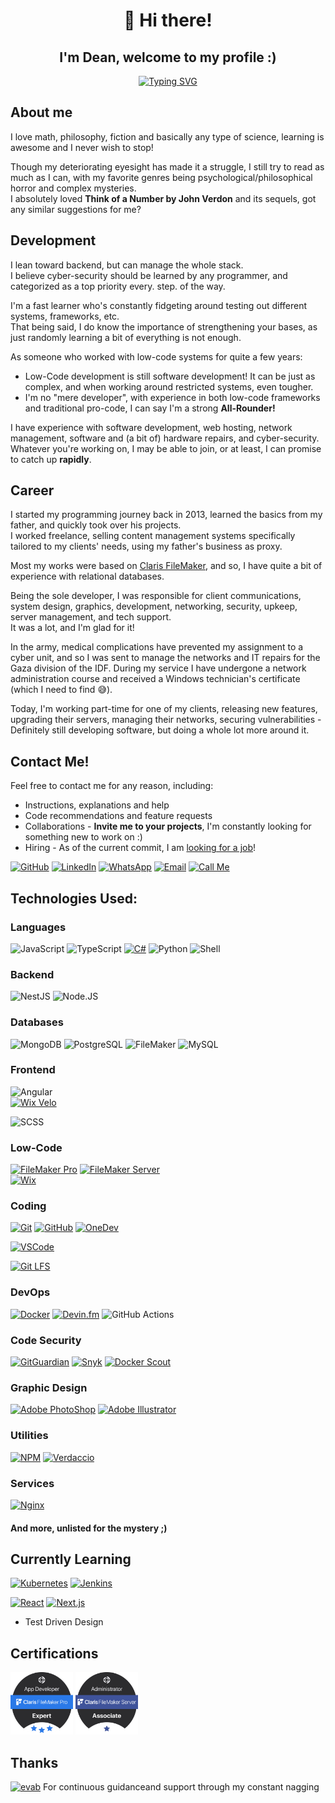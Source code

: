 <div align="center">
    <h1>👋 Hi there!</h1>
    <h2>I'm Dean, welcome to my profile :)</h2>

[![Typing SVG](https://readme-typing-svg.demolab.com/?lines=Software+Engineer;Fullstack+Developer;Ethical+Hacker;Math+Nerd&center=true)](https://github.com/DeanAyalon)

</div>

## About me
I love math, philosophy, fiction and basically any type of science, learning is awesome and I never wish to stop!

Though my deteriorating eyesight has made it a struggle, I still try to read as much as I can, with my favorite genres being psychological/philosophical horror and complex mysteries.<br>
I absolutely loved **Think of a Number by John Verdon** and its sequels, got any similar suggestions for me?

## Development
I lean toward backend, but can manage the whole stack.<br>
I believe cyber-security should be learned by any programmer, and categorized as a top priority every. step. of the way.

I'm a fast learner who's constantly fidgeting around testing out different systems, frameworks, etc.<br>
That being said, I do know the importance of strengthening your bases, as just randomly learning a bit of everything is not enough.

As someone who worked with low-code systems for quite a few years:
- Low-Code development is still software development! It can be just as complex, and when working around restricted systems, even tougher.
- I'm no "mere developer", with experience in both low-code frameworks and traditional pro-code, I can say I'm a strong **All-Rounder!**

I have experience with software development, web hosting, network management, software and (a bit of) hardware repairs, and cyber-security.<br>
Whatever you're working on, I may be able to join, or at least, I can promise to catch up **rapidly**.

## Career
I started my programming journey back in 2013, learned the basics from my father, and quickly took over his projects.<br>
I worked freelance, selling content management systems specifically tailored to my clients' needs, using my father's business as proxy.

Most my works were based on [Claris FileMaker](https://www.claris.com/filemaker/), and so, I have quite a bit of experience with relational databases.

Being the sole developer, I was responsible for client communications, system design, graphics, development, networking, security, upkeep, server management, and tech support.<br>
It was a lot, and I'm glad for it!

In the army, medical complications have prevented my assignment to a cyber unit, and so I was sent to manage the networks and IT repairs for the Gaza division of the IDF. During my service I have undergone a network administration course and received a Windows technician's certificate (which I need to find 😅).

Today, I'm working part-time for one of my clients, releasing new features, upgrading their servers, managing their networks, securing vulnerabilities - Definitely still developing software, but doing a whole lot more around it.

## Contact Me!
Feel free to contact me for any reason, including:
- Instructions, explanations and help
- Code recommendations and feature requests
- Collaborations - **Invite me to your projects**, I'm constantly looking for something new to work on :)
- Hiring - As of the current commit, I am [looking for a job](https://deanayalon.com/resume)!

[![GitHub](https://img.shields.io/badge/github-121011?style=for-the-badge&logo=github&logoColor=white)](https://github.com/DeanAyalon)
[![LinkedIn](https://img.shields.io/badge/linkedin-0077B5?style=for-the-badge&logo=linkedin&logoColor=white)](https://deanayalon.com/linkedin)
[![WhatsApp](https://img.shields.io/badge/WhatsApp-25D366?style=for-the-badge&logo=whatsapp&logoColor=white)](https://deanayalon.com/whatsapp)
[![Email](https://img.shields.io/badge/Email-3693F3?style=for-the-badge&logo=icloud&logoColor=white)](mailto:dev@deanayalon.com) 
[![Call Me](https://custom-icon-badges.demolab.com/badge/Call_Me-blue?logo=phone&logoColor=white&style=for-the-badge)](tel:+972549009763)

## Technologies Used:
### Languages
![JavaScript](https://img.shields.io/badge/javascript-323330?style=for-the-badge&logo=javascript&logoColor=F7DF1E)
![TypeScript](https://img.shields.io/badge/TypeScript-3178C6?style=for-the-badge&logo=typescript&logoColor=white)
[![C#](https://img.shields.io/badge/C%23-512BD4?style=for-the-badge&logo=C%23&logoColor=white)](https://github.com/simple-icons/simple-icons/pull/10019)
![Python](https://img.shields.io/badge/python-3670A0?style=for-the-badge&logo=python&logoColor=ffdd54)
![Shell](https://img.shields.io/badge/shell-121011?style=for-the-badge&logo=gnu-bash&logoColor=white)

### Backend
![NestJS](https://img.shields.io/badge/NestJS-E0234E?style=for-the-badge&logo=nestjs&logoColor=white)
![Node.JS](https://img.shields.io/badge/Node.JS-5FA04E?style=for-the-badge&logo=node.js&logoColor=white)

### Databases
![MongoDB](https://img.shields.io/badge/mongodb-47A248?style=for-the-badge&logo=mongodb&logoColor=white)
![PostgreSQL](https://img.shields.io/badge/postgresql-4169E1?style=for-the-badge&logo=postgresql&logoColor=white)
![FileMaker](https://img.shields.io/badge/claris-filemaker-black?style=for-the-badge&logo=claris&logoColor=white)
![MySQL](https://img.shields.io/badge/mysql-4479A1?style=for-the-badge&logo=mysql&logoColor=white)

### Frontend
![Angular](https://img.shields.io/badge/angular-c3002f?style=for-the-badge&logo=angular&logoColor=white)<br>
[![Wix Velo](https://custom-icon-badges.demolab.com/badge/velo-by%20wix-black?style=for-the-badge&logo=velo&labelColor=0C6EFC)](https://wix.com)

![SCSS](https://img.shields.io/badge/sass%2Fscss-CC6699?style=for-the-badge&logo=sass&logoColor=white)

### Low-Code
[![FileMaker Pro](https://img.shields.io/badge/claris-FileMaker_Pro-black?style=for-the-badge&logo=claris&logoColor=white)](https://www.credly.com/badges/b7a53493-ce4f-45b5-871a-a220b8f6f166)
[![FileMaker Server](https://img.shields.io/badge/claris-FileMaker_Server-black?style=for-the-badge&logo=claris&logoColor=white)](https://www.credly.com/earner/earned/badge/bbdd64a9-b1e0-48ac-9ab0-bbfb4d737204) <br>
[![Wix](https://img.shields.io/badge/wix-black?style=for-the-badge&logo=wix&logoColor=white)](https://wix.com)

### Coding
[![Git](https://img.shields.io/badge/git-F05032?style=for-the-badge&logo=git&logoColor=white)](https://github.com/DeanAyalon)
[![GitHub](https://img.shields.io/badge/github-121011?style=for-the-badge&logo=github&logoColor=white)](https://github.com/DeanAyalon)
[![OneDev](https://custom-icon-badges.demolab.com/badge/OneDev-23232c?style=for-the-badge&logo=onedev&logoColor=white)](https://onedev.io)

[![VSCode](https://img.shields.io/badge/vscode-white?style=for-the-badge&logo=visual-studio-code&logoColor=007ACC)](https://github.com/simple-icons/simple-icons/pull/10019)

[![Git LFS](https://img.shields.io/badge/git%20lfs-white?style=for-the-badge&logo=git-lfs&logoColor=F05032)](https://git-lfs.com)

### DevOps
[![Docker](https://img.shields.io/badge/docker-1D63ED?style=for-the-badge&logo=docker&logoColor=white)](https://hub.docker.com/repositories/deanayalon)
[![Devin.fm](https://custom-icon-badges.demolab.com/badge/devin.fm-232632?style=for-the-badge&logo=devin.fm)](https://devin.fm)
![GitHub Actions](https://img.shields.io/badge/github-actions-2671E5?style=for-the-badge&logo=githubactions&logoColor=white&labelColor=black)

### Code Security
[![GitGuardian](https://custom-icon-badges.demolab.com/badge/gitguardian-white?style=for-the-badge&logo=gitguardian&logoColor=081736)](https://gitguardian.com)
[![Snyk](https://img.shields.io/badge/Snyk-c5c6c7?style=for-the-badge&logo=snyk&logoColor=4C4A73)](https://snyk.io)
[![Docker Scout](https://custom-icon-badges.demolab.com/badge/docker%20scout-376a5f?style=for-the-badge&logo=docker-scout&logoColor=white)](https://www.docker.com/products/docker-scout/)


### Graphic Design
[![Adobe PhotoShop](https://img.shields.io/badge/PhotoShop-31A8FF?style=for-the-badge&logo=adobe-photoshop&logoColor=001e36)](https://photoshop.com)
[![Adobe Illustrator](https://img.shields.io/badge/illustrator-ff9a00?style=for-the-badge&logo=adobe-illustrator&logoColor=001e36)](https://adobe.com/products/illustrator)


### Utilities
[![NPM](https://img.shields.io/badge/NPM-CB3837?style=for-the-badge&logo=npm&logoColor=white)](https://npmjs.com)
[![Verdaccio](https://img.shields.io/badge/Verdaccio-4B5E40?style=for-the-badge&logo=verdaccio&logoColor=white)](https://npmjs.com)

### Services
[![Nginx](https://img.shields.io/badge/nginx-009639?style=for-the-badge&logo=nginx&logoColor=white)](https://npmjs.com)

#### And more, unlisted for the mystery ;)

## Currently Learning
[![Kubernetes](https://img.shields.io/badge/kubernetes-white?style=for-the-badge&logo=kubernetes&logoColor=326CE5)](https://npmjs.com)
[![Jenkins](https://img.shields.io/badge/jenkins-D24939?style=for-the-badge&logo=jenkins&logoColor=white)](https://npmjs.com)

[![React](https://img.shields.io/badge/react-23272f?style=for-the-badge&logo=react&logoColor=61DAFB)](https://npmjs.com)
[![Next.js](https://img.shields.io/badge/next.js-black?style=for-the-badge&logo=next.js&logoColor=white)](https://npmjs.com)

- Test Driven Design

## Certifications
[<img alt="FileMaker Pro Expert" src="./images/fmp-expert.png" height=100 />](https://www.credly.com/badges/b7a53493-ce4f-45b5-871a-a220b8f6f166)
[<img alt="FileMaker Server Associate" src="./images/fms-associate.png" height=100 />](https://www.credly.com/badges/bbdd64a9-b1e0-48ac-9ab0-bbfb4d737204)

## Thanks
[![evab](https://custom-icon-badges.demolab.com/badge/evab-F0F0F0?style=for-the-badge&logo=evab-identicon&logoColor=94d669)](https://github.com/evab) For continuous guidanceand support through my constant nagging
